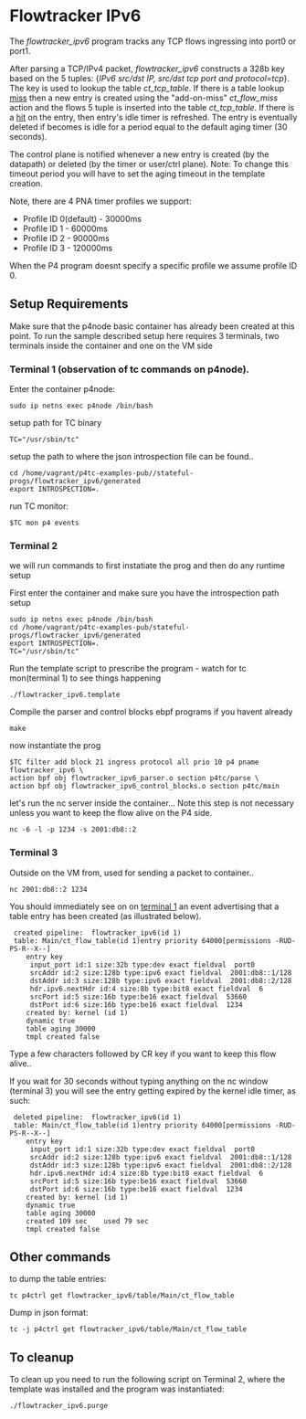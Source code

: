 # Flowtracker IPv6

The *flowtracker\_ipv6* program tracks any TCP flows ingressing into port0 or port1.

After parsing a TCP/IPv4 packet, *flowtracker\_ipv6* constructs a 328b key based on the 5 tuples: {*IPv6 src/dst IP, src/dst tcp port and protocol=tcp*}. The key is used to lookup the table *ct_tcp_table*. If there is a table lookup <u>miss</u> then a new entry is created using the "add-on-miss" *ct_flow_miss* action and the flows 5 tuple is inserted into the table *ct_tcp_table*. If there is a <u>hit</u> on the entry, then entry's idle timer is refreshed. The entry is eventually deleted if becomes is idle for a period equal to the default aging timer (30 seconds).

The control plane is notified whenever a new entry is created (by the datapath) or deleted (by the timer or user/ctrl plane). Note: To change this timeout period you will have to set the aging timeout in the template creation.

Note, there are 4 PNA timer profiles we support:

 - Profile ID 0(default) - 30000ms
 - Profile ID 1 - 60000ms
 - Profile ID 2 - 90000ms
 - Profile ID 3 - 120000ms

When the P4 program doesnt specify a specific profile we assume profile ID 0.

## Setup Requirements

Make sure that the p4node basic container has already been created at this point. To run the sample described setup here requires 3 terminals, two terminals inside the container and one on the VM side

### Terminal 1 (observation of tc commands on p4node).

Enter the container p4node:

`sudo ip netns exec p4node /bin/bash`

setup path for TC binary

`TC="/usr/sbin/tc"`

setup the path to where the json introspection file can be found..

```
cd /home/vagrant/p4tc-examples-pub//stateful-progs/flowtracker_ipv6/generated
export INTROSPECTION=.
```

run TC monitor:

`$TC mon p4 events`

### Terminal 2

we will run commands to first instatiate the prog and then do any runtime setup

First enter the container and make sure you have the introspection path setup

```
sudo ip netns exec p4node /bin/bash
cd /home/vagrant/p4tc-examples-pub/stateful-progs/flowtracker_ipv6/generated
export INTROSPECTION=.
TC="/usr/sbin/tc"
```

Run the template script to prescribe the program - watch for tc mon(terminal 1) to see things happening

`./flowtracker_ipv6.template`

Compile the parser and control blocks ebpf programs if you havent already

`make`

now instantiate the prog

```
$TC filter add block 21 ingress protocol all prio 10 p4 pname flowtracker_ipv6 \
action bpf obj flowtracker_ipv6_parser.o section p4tc/parse \
action bpf obj flowtracker_ipv6_control_blocks.o section p4tc/main
```

let's run the nc server inside the container... Note this step is not necessary unless you want to keep the flow alive on the P4 side.

`nc -6 -l -p 1234 -s 2001:db8::2`

### Terminal 3

Outside on the VM from, used for sending a packet to container..

`nc 2001:db8::2 1234`

You should immediately see on on <u>terminal 1</u> an event advertising that a table entry has been created (as illustrated below).

```
 created pipeline:  flowtracker_ipv6(id 1)
 table: Main/ct_flow_table(id 1)entry priority 64000[permissions -RUD-PS-R--X--]
    entry key
     input_port id:1 size:32b type:dev exact fieldval  port0
     srcAddr id:2 size:128b type:ipv6 exact fieldval  2001:db8::1/128
     dstAddr id:3 size:128b type:ipv6 exact fieldval  2001:db8::2/128
     hdr.ipv6.nextHdr id:4 size:8b type:bit8 exact fieldval  6
     srcPort id:5 size:16b type:be16 exact fieldval  53660
     dstPort id:6 size:16b type:be16 exact fieldval  1234
    created by: kernel (id 1)
    dynamic true
    table aging 30000
    tmpl created false
```

Type a few characters followed by CR key if you want to keep this flow alive..

If you wait for 30 seconds without typing anything on the nc window (terminal 3) you will see the entry getting expired by the kernel idle timer, as such:

```
 deleted pipeline:  flowtracker_ipv6(id 1)
 table: Main/ct_flow_table(id 1)entry priority 64000[permissions -RUD-PS-R--X--]
    entry key
     input_port id:1 size:32b type:dev exact fieldval  port0
     srcAddr id:2 size:128b type:ipv6 exact fieldval  2001:db8::1/128
     dstAddr id:3 size:128b type:ipv6 exact fieldval  2001:db8::2/128
     hdr.ipv6.nextHdr id:4 size:8b type:bit8 exact fieldval  6
     srcPort id:5 size:16b type:be16 exact fieldval  53660
     dstPort id:6 size:16b type:be16 exact fieldval  1234
    created by: kernel (id 1)
    dynamic true
    table aging 30000
    created 109 sec    used 79 sec
    tmpl created false
```

Other commands
---------------
to dump the table entries:

`tc p4ctrl get flowtracker_ipv6/table/Main/ct_flow_table`

Dump in json format:

`tc -j p4ctrl get flowtracker_ipv6/table/Main/ct_flow_table`

To cleanup
----------
To clean up you need to run the following script on Terminal 2, where the template was installed and the program was instantiated:

`./flowtracker_ipv6.purge`
